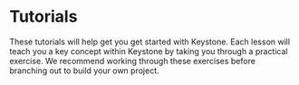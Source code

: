 <!--[meta]
section: tutorials
title: Tutorials
[meta]-->

# Tutorials

These tutorials will help get you get started with Keystone.
Each lesson will teach you a key concept within Keystone by taking you through a practical exercise.
We recommend working through these exercises before branching out to build your own project.
